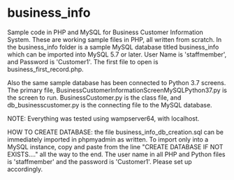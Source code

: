 # business_info
Sample code in PHP and MySQL for Business Customer Information System. 
These are working sample files in PHP, all written from scratch.  In the business_info folder is a sample MySQL database titled business_info which can be imported into MySQL 5.7 or later.  User Name is 'staffmember', and Password is 'Customer1'.  The first file to open is business_first_record.php.


Also the same sample database has been connected to Python 3.7 screens.  The primary file, BusinessCustomerInformationScreenMySQLPython37.py is the screen to run.  BusinessCustomer.py is the class file, and db_businesscustomer.py is the connecting file to the MySQL database.

NOTE:  Everything was tested using wampserver64, with localhost.  

HOW TO CREATE DATABASE:  the file business_info_db_creation.sql can be immediately imported in phpmyadmin as written.  To import only into a MySQL instance, copy and paste from the line "CREATE DATABASE IF NOT EXISTS...." all the way to the end.  The user name in all PHP and Python files is 'staffmember' and the password is 'Customer1'.  Please set up accordingly.
